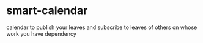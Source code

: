# smart-calendar
calendar to publish your leaves and subscribe to leaves of others on whose work you have dependency 
